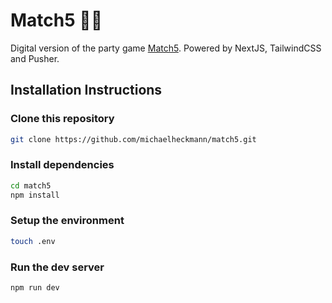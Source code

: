 # Match5 👾🎨
Digital version of the party game [Match5](https://boardgamegeek.com/boardgame/306169/match-5). Powered by NextJS, TailwindCSS and Pusher.

## Installation Instructions

### Clone this repository

```bash
git clone https://github.com/michaelheckmann/match5.git
```

### Install dependencies

```bash
cd match5
npm install
```

### Setup the environment

```bash
touch .env
```

### Run the dev server

```bash
npm run dev
```
